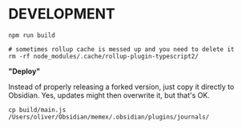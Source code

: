 # DEVELOPMENT

```
npm run build

# sometimes rollup cache is messed up and you need to delete it
rm -rf node_modules/.cache/rollup-plugin-typescript2/
```

**"Deploy"**

Instead of properly releasing a forked version, just copy it directly to Obsidian.
Yes, updates might then overwrite it, but that's OK.

```
cp build/main.js /Users/oliver/Obsidian/memex/.obsidian/plugins/journals/
```
